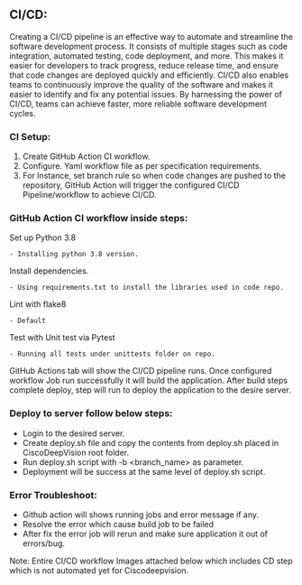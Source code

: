 ## CI/CD:

Creating a CI/CD pipeline is an effective way to automate and streamline the software development process. It consists of multiple stages such as code integration, automated testing, code deployment, and more. This makes it easier for developers to track progress, reduce release time, and ensure that code changes are deployed quickly and efficiently. CI/CD also enables teams to continuously improve the quality of the software and makes it easier to identify and fix any potential issues. By harnessing the power of CI/CD, teams can achieve faster, more reliable software development cycles.

### CI Setup:

1. Create GitHub Action CI workflow.
2. Configure. Yaml workflow file as per specification requirements.
3. 	For Instance, set branch rule so when code changes are pushed to the repository, GitHub Action will trigger the configured CI/CD Pipeline/workflow to achieve CI/CD.

### GitHub Action CI workflow inside steps:

Set up Python 3.8

	- Installing python 3.8 version.
Install dependencies.

	- Using requirements.txt to install the libraries used in code repo.
Lint with flake8

	- Default
Test with Unit test via Pytest

	- Running all tests under unittests folder on repo.
 
GitHub Actions tab will show the CI/CD pipeline runs.
Once configured workflow Job run successfully it will build the application.
After build steps complete deploy, step will run to deploy the application to the desire server.

###	Deploy to server follow below steps:
-	Login to the desired server.
-	Create deploy.sh file and copy the contents from deploy.sh placed in CiscoDeepVision root folder.
-	Run deploy.sh script with -b <branch_name> as parameter.
-	Deployment will be success at the same level of deploy.sh script.

### Error Troubleshoot:
-	Github action will shows running jobs and error message if any.
-	Resolve the error which cause build job to be failed 
-	After fix the error job will rerun and make sure application it out of errors/bug.

Note: Entire CI/CD workflow Images attached below which includes CD step which is not automated yet for Ciscodeepvision.
